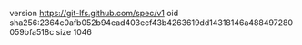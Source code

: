 version https://git-lfs.github.com/spec/v1
oid sha256:2364c0afb052b94ead403ecf43b4263619dd14318146a488497280059bfa518c
size 1046
